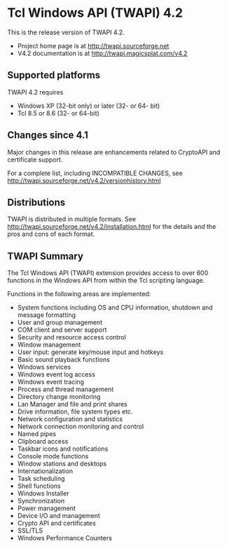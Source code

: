 # Tcl Windows API (TWAPI) 4.2

This is the release version of TWAPI 4.2.

  * Project home page is at http://twapi.sourceforge.net
  * V4.2 documentation is at http://twapi.magicsplat.com/v4.2

## Supported platforms

TWAPI 4.2 requires

  * Windows XP (32-bit only) or later (32- or 64- bit)
  * Tcl 8.5 or 8.6 (32- or 64-bit)

## Changes since 4.1

Major changes in this release are enhancements related to CryptoAPI and 
certificate support.

For a complete list, including INCOMPATIBLE CHANGES, see 
http://twapi.sourceforge.net/v4.2/versionhistory.html

## Distributions

TWAPI is distributed in multiple formats.
See http://twapi.sourceforge.net/v4.2/installation.html for the details
and the pros and cons of each format.

## TWAPI Summary

The Tcl Windows API (TWAPI) extension provides
access to over 600 functions in the Windows API
from within the Tcl scripting language.

Functions in the following areas are implemented:

  * System functions including OS and CPU information,
    shutdown and message formatting
  * User and group management
  * COM client and server support
  * Security and resource access control
  * Window management
  * User input: generate key/mouse input and hotkeys
  * Basic sound playback functions
  * Windows services
  * Windows event log access
  * Windows event tracing
  * Process and thread management
  * Directory change monitoring
  * Lan Manager and file and print shares
  * Drive information, file system types etc.
  * Network configuration and statistics
  * Network connection monitoring and control
  * Named pipes
  * Clipboard access
  * Taskbar icons and notifications
  * Console mode functions
  * Window stations and desktops
  * Internationalization
  * Task scheduling
  * Shell functions 
  * Windows Installer
  * Synchronization
  * Power management
  * Device I/O and management
  * Crypto API and certificates
  * SSL/TLS
  * Windows Performance Counters
